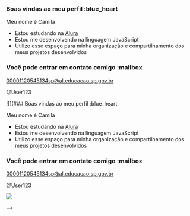 ### Boas vindas ao meu perfil :blue_heart

Meu nome é Camila

- Estou estudando na [Alura](https://www.alura.com.br)
- Estou me desenvolvendo na linguagem JavaScript
- Utilizo esse espaço para minha organização e compartilhamento dos meus projetos desenvolvidos

### Você pode entrar em contato comigo :mailbox

00001120545134sp@al.educacao.sp.gov.br

@User123

![](### Boas vindas ao meu perfil :blue_heart

Meu nome é Camila

- Estou estudando na [Alura](https://www.alura.com.br)
- Estou me desenvolvendo na linguagem JavaScript
- Utilizo esse espaço para minha organização e compartilhamento dos meus projetos desenvolvidos

### Você pode entrar em contato comigo :mailbox

00001120545134sp@al.educacao.sp.gov.br

@User123

![](https://tenor.com/bUmYB.gif)

-->
